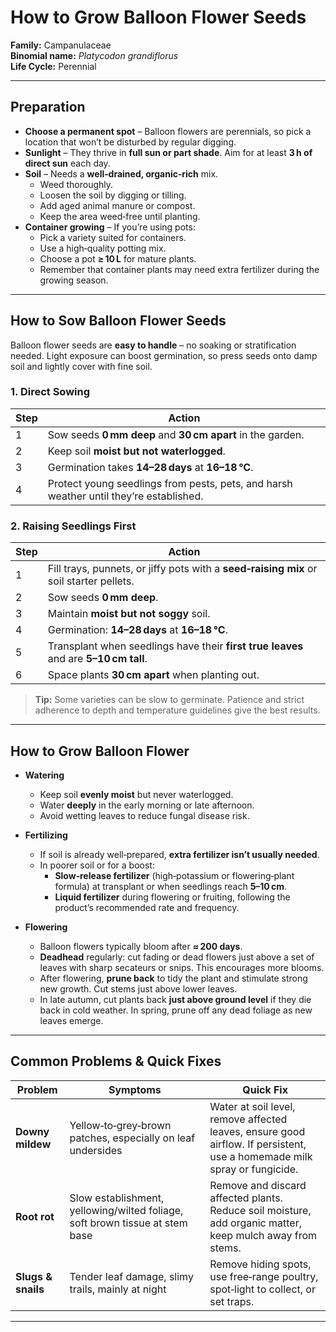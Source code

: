 # How to Grow Balloon Flower Seeds

**Family:** Campanulaceae  
**Binomial name:** *Platycodon grandiflorus*  
**Life Cycle:** Perennial  

---

## Preparation

- **Choose a permanent spot** – Balloon flowers are perennials, so pick a location that won’t be disturbed by regular digging.  
- **Sunlight** – They thrive in **full sun or part shade**. Aim for at least **3 h of direct sun** each day.  
- **Soil** – Needs a **well‑drained, organic‑rich** mix.  
  - Weed thoroughly.  
  - Loosen the soil by digging or tilling.  
  - Add aged animal manure or compost.  
  - Keep the area weed‑free until planting.  
- **Container growing** – If you’re using pots:  
  - Pick a variety suited for containers.  
  - Use a high‑quality potting mix.  
  - Choose a pot **≥ 10 L** for mature plants.  
  - Remember that container plants may need extra fertilizer during the growing season.

---

## How to Sow Balloon Flower Seeds

Balloon flower seeds are **easy to handle** – no soaking or stratification needed. Light exposure can boost germination, so press seeds onto damp soil and lightly cover with fine soil.

### 1. Direct Sowing

| Step | Action |
|------|--------|
| 1 | Sow seeds **0 mm deep** and **30 cm apart** in the garden. |
| 2 | Keep soil **moist but not waterlogged**. |
| 3 | Germination takes **14–28 days** at **16–18 °C**. |
| 4 | Protect young seedlings from pests, pets, and harsh weather until they’re established. |

### 2. Raising Seedlings First

| Step | Action |
|------|--------|
| 1 | Fill trays, punnets, or jiffy pots with a **seed‑raising mix** or soil starter pellets. |
| 2 | Sow seeds **0 mm deep**. |
| 3 | Maintain **moist but not soggy** soil. |
| 4 | Germination: **14–28 days** at **16–18 °C**. |
| 5 | Transplant when seedlings have their **first true leaves** and are **5–10 cm tall**. |
| 6 | Space plants **30 cm apart** when planting out. |

> **Tip:** Some varieties can be slow to germinate. Patience and strict adherence to depth and temperature guidelines give the best results.

---

## How to Grow Balloon Flower

- **Watering**  
  - Keep soil **evenly moist** but never waterlogged.  
  - Water **deeply** in the early morning or late afternoon.  
  - Avoid wetting leaves to reduce fungal disease risk.  

- **Fertilizing**  
  - If soil is already well‑prepared, **extra fertilizer isn’t usually needed**.  
  - In poorer soil or for a boost:  
    - **Slow‑release fertilizer** (high‑potassium or flowering‑plant formula) at transplant or when seedlings reach **5–10 cm**.  
    - **Liquid fertilizer** during flowering or fruiting, following the product’s recommended rate and frequency.  

- **Flowering**  
  - Balloon flowers typically bloom after **≈ 200 days**.  
  - **Deadhead** regularly: cut fading or dead flowers just above a set of leaves with sharp secateurs or snips. This encourages more blooms.  
  - After flowering, **prune back** to tidy the plant and stimulate strong new growth. Cut stems just above lower leaves.  
  - In late autumn, cut plants back **just above ground level** if they die back in cold weather. In spring, prune off any dead foliage as new leaves emerge.

---

## Common Problems & Quick Fixes

| Problem | Symptoms | Quick Fix |
|---------|----------|-----------|
| **Downy mildew** | Yellow‑to‑grey‑brown patches, especially on leaf undersides | Water at soil level, remove affected leaves, ensure good airflow. If persistent, use a homemade milk spray or fungicide. |
| **Root rot** | Slow establishment, yellowing/wilted foliage, soft brown tissue at stem base | Remove and discard affected plants. Reduce soil moisture, add organic matter, keep mulch away from stems. |
| **Slugs & snails** | Tender leaf damage, slimy trails, mainly at night | Remove hiding spots, use free‑range poultry, spot‑light to collect, or set traps. |

---